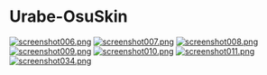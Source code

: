 # Urabe-OsuSkin
[![screenshot006.png](https://i.postimg.cc/SxCTzKqF/screenshot006.png)](https://postimg.cc/SnQ7BkJD)
[![screenshot007.png](https://i.postimg.cc/CLZ6SNQK/screenshot007.png)](https://postimg.cc/Czg44jYy)
[![screenshot008.png](https://i.postimg.cc/VL3Z6CxW/screenshot008.png)](https://postimg.cc/dLjjNLth)
[![screenshot009.png](https://i.postimg.cc/prrc9YVq/screenshot009.png)](https://postimg.cc/q6fxSK33)
[![screenshot010.png](https://i.postimg.cc/HxBPsPmr/screenshot010.png)](https://postimg.cc/sQGJTmvz)
[![screenshot011.png](https://i.postimg.cc/k5NpLghF/screenshot011.png)](https://postimg.cc/SXsdMk4J)
[![screenshot034.png](https://i.postimg.cc/gj7S3Xnd/screenshot034.png)](https://postimg.cc/YL1zHS6y)
